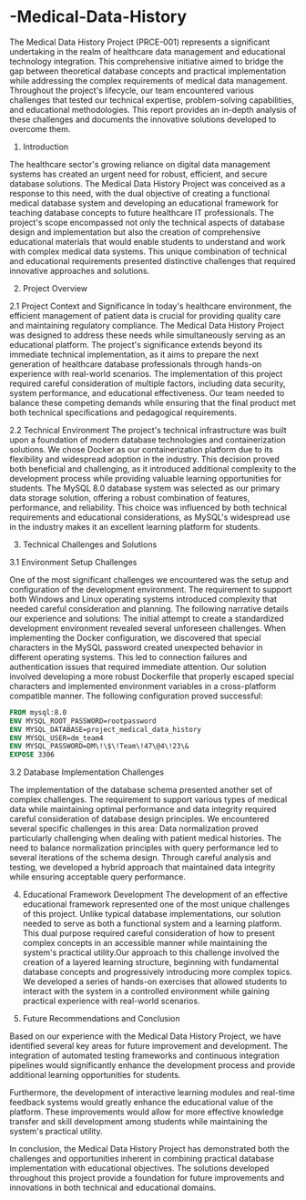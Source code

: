 # -Medical-Data-History
The Medical Data History Project (PRCE-001) represents a significant undertaking in the realm of healthcare data management and educational technology integration. This comprehensive initiative aimed to bridge the gap between theoretical database concepts and practical implementation while addressing the complex requirements of medical data management. Throughout the project's lifecycle, our team encountered various challenges that tested our technical expertise, problem-solving capabilities, and educational methodologies. This report provides an in-depth analysis of these challenges and documents the innovative solutions developed to overcome them.
1. Introduction

The healthcare sector's growing reliance on digital data management systems has created an urgent need for robust, efficient, and secure database solutions. The Medical Data History Project was conceived as a response to this need, with the dual objective of creating a functional medical database system and developing an educational framework for teaching database concepts to future healthcare IT professionals.
The project's scope encompassed not only the technical aspects of database design and implementation but also the creation of comprehensive educational materials that would enable students to understand and work with complex medical data systems. This unique combination of technical and educational requirements presented distinctive challenges that required innovative approaches and solutions.

2. Project Overview

2.1 Project Context and Significance
In today's healthcare environment, the efficient management of patient data is crucial for providing quality care and maintaining regulatory compliance. The Medical Data History Project was designed to address these needs while simultaneously serving as an educational platform. The project's significance extends beyond its immediate technical implementation, as it aims to prepare the next generation of healthcare database professionals through hands-on experience with real-world scenarios.
The implementation of this project required careful consideration of multiple factors, including data security, system performance, and educational effectiveness. Our team needed to balance these competing demands while ensuring that the final product met both technical specifications and pedagogical requirements.

 2.2 Technical Environment
The project's technical infrastructure was built upon a foundation of modern database technologies and containerization solutions. We chose Docker as our containerization platform due to its flexibility and widespread adoption in the industry. This decision proved both beneficial and challenging, as it introduced additional complexity to the development process while providing valuable learning opportunities for students.
The MySQL 8.0 database system was selected as our primary data storage solution, offering a robust combination of features, performance, and reliability. This choice was influenced by both technical requirements and educational considerations, as MySQL's widespread use in the industry makes it an excellent learning platform for students.

 3. Technical Challenges and Solutions

3.1 Environment Setup Challenges

One of the most significant challenges we encountered was the setup and configuration of the development environment. The requirement to support both Windows and Linux operating systems introduced complexity that needed careful consideration and planning. The following narrative details our experience and solutions:
The initial attempt to create a standardized development environment revealed several unforeseen challenges. When implementing the Docker configuration, we discovered that special characters in the MySQL password created unexpected behavior in different operating systems. This led to connection failures and authentication issues that required immediate attention. Our solution involved developing a more robust Dockerfile that properly escaped special characters and implemented environment variables in a cross-platform compatible manner. The following configuration proved successful:

```dockerfile
FROM mysql:8.0
ENV MYSQL_ROOT_PASSWORD=rootpassword
ENV MYSQL_DATABASE=project_medical_data_history
ENV MYSQL_USER=dm_team4
ENV MYSQL_PASSWORD=DM\!\$\!Team\!47\@4\!23\&
EXPOSE 3306
```
 3.2 Database Implementation Challenges

The implementation of the database schema presented another set of complex challenges. The requirement to support various types of medical data while maintaining optimal performance and data integrity required careful consideration of database design principles. We encountered several specific challenges in this area:
Data normalization proved particularly challenging when dealing with patient medical histories. The need to balance normalization principles with query performance led to several iterations of the schema design. Through careful analysis and testing, we developed a hybrid approach that maintained data integrity while ensuring acceptable query performance.


4. Educational Framework Development
The development of an effective educational framework represented one of the most unique challenges of this project. Unlike typical database implementations, our solution needed to serve as both a functional system and a learning platform. This dual purpose required careful consideration of how to present complex concepts in an accessible manner while maintaining the system's practical utility.Our approach to this challenge involved the creation of a layered learning structure, beginning with fundamental database concepts and progressively introducing more complex topics. We developed a series of hands-on exercises that allowed students to interact with the system in a controlled environment while gaining practical experience with real-world scenarios.


5. Future Recommendations and Conclusion

Based on our experience with the Medical Data History Project, we have identified several key areas for future improvement and development. The integration of automated testing frameworks and continuous integration pipelines would significantly enhance the development process and provide additional learning opportunities for students.

Furthermore, the development of interactive learning modules and real-time feedback systems would greatly enhance the educational value of the platform. These improvements would allow for more effective knowledge transfer and skill development among students while maintaining the system's practical utility.

In conclusion, the Medical Data History Project has demonstrated both the challenges and opportunities inherent in combining practical database implementation with educational objectives. The solutions developed throughout this project provide a foundation for future improvements and innovations in both technical and educational domains.



